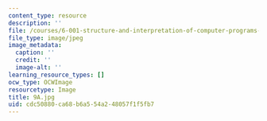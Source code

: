 ```yaml
---
content_type: resource
description: ''
file: /courses/6-001-structure-and-interpretation-of-computer-programs-spring-2005/cdc50880ca68b6a554a248057f1f5fb7_9A.jpg
file_type: image/jpeg
image_metadata:
  caption: ''
  credit: ''
  image-alt: ''
learning_resource_types: []
ocw_type: OCWImage
resourcetype: Image
title: 9A.jpg
uid: cdc50880-ca68-b6a5-54a2-48057f1f5fb7
---
```

